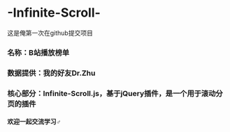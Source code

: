 # -Infinite-Scroll-
这是俺第一次在github提交项目
### 名称：B站播放榜单
### 数据提供：我的好友Dr.Zhu
### 核心部分：Infinite-Scroll.js，基于jQuery插件，是一个用于滚动分页的插件
#### 欢迎一起交流学习♂
